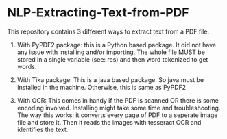 # NLP-Extracting-Text-from-PDF

This repository contains 3 different ways to extract text from a PDF file.

1. With PyPDF2 package: 
  this is a Python based package. It did not have any issue with installing and/or importing. The whole file MUST be stored in a single variable (see: res) and then word tokenized to get words.
  
2. With Tika package:
  This is a java based package. So java must be installed in the machine. Otherwise, this is same as PyPDF2
  
3. With OCR:
  This comes in handy if the PDF is scanned OR there is some encoding involved. Installing might take some time and troubleshooting. The way this works: it converts every page of PDF to a seperate image file and store it. Then it reads the images with tesseract OCR and identifies the text.
